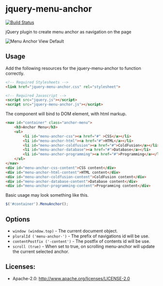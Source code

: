 # jquery-menu-anchor

[![Build Status](https://travis-ci.org/maasdi/jquery-menu-anchor.svg?branch=master)](https://travis-ci.org/maasdi/jquery-menu-anchor)

jQuery plugin to create menu anchor as navigation on the page

![Menu Anchor View Default](https://raw.githubusercontent.com/maasdi/jquery-menu-anchor/master/demo/sample.png)

## Usage
Add the following resources for the jquery-menu-anchor to function correctly.
```html
<!-- Required Stylesheets -->
<link href="jquery-menu-anchor.css" rel="stylesheet">

<!-- Required Javascript -->
<script src="jquery.js"></script>
<script src="jquery-menu-anchor.js"></script>
```

The component will bind to DOM element, with html markup.

```html
<nav id="container" class="anchor-menu">
	<h3>Anchor Menu</h3>
    <ul>
    	<li id="menu-anchor-css"><a href="#" >CSS</a></li>
        <li id="menu-anchor-html"><a href="#">HTML</a></li>
        <li id="menu-anchor-coldfusion"><a href="#">ColdFusion</a></li>
        <li id="menu-anchor-database"><a href="#">Database</a></li>
        <li id="menu-anchor-programming"><a href="#">Programming</a></li>
    </ul>
</nav>
<div id="menu-anchor-css-content">CSS content</div>
<div id="menu-anchor-html-content">HTML content</div>
<div id="menu-anchor-coldfusion-content">ColdFusion content</div>
<div id="menu-anchor-database-content">Database content</div>
<div id="menu-anchor-programming-content">Programming content</div>
```

Basic usage may look something like this.

```javascript
$('#container').MenuAnchor();
```

## Options
* `window (window.top)` - The current document object.
* `pluralId ('menu-anchor-')` - The prefix of navigations id will be use.
* `contentPostfix ('-content')` - The postfix of contents id will be use.
* `scroll (true)` - When set to true, on scrolling menu-anchor will update the current selected anchor.

## Licenses:
* Apache-2.0: http://www.apache.org/licenses/LICENSE-2.0